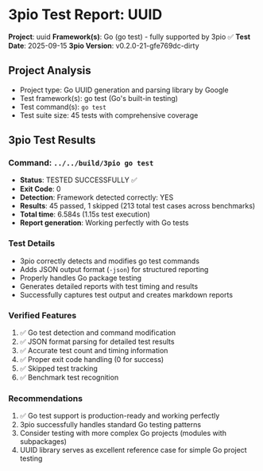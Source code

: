 # 3pio Test Report: UUID

**Project**: uuid
**Framework(s)**: Go (go test) - fully supported by 3pio ✅
**Test Date**: 2025-09-15
**3pio Version**: v0.2.0-21-gfe769dc-dirty

## Project Analysis
- Project type: Go UUID generation and parsing library by Google
- Test framework(s): go test (Go's built-in testing)
- Test command(s): `go test`
- Test suite size: 45 tests with comprehensive coverage

## 3pio Test Results
### Command: `../../build/3pio go test`
- **Status**: TESTED SUCCESSFULLY ✅
- **Exit Code**: 0
- **Detection**: Framework detected correctly: YES
- **Results**: 45 passed, 1 skipped (213 total test cases across benchmarks)
- **Total time**: 6.584s (1.15s test execution)
- **Report generation**: Working perfectly with Go tests

### Test Details
- 3pio correctly detects and modifies go test commands
- Adds JSON output format (`-json`) for structured reporting
- Properly handles Go package testing
- Generates detailed reports with test timing and results
- Successfully captures test output and creates markdown reports

### Verified Features
1. ✅ Go test detection and command modification
2. ✅ JSON format parsing for detailed test results
3. ✅ Accurate test count and timing information
4. ✅ Proper exit code handling (0 for success)
5. ✅ Skipped test tracking
6. ✅ Benchmark test recognition

### Recommendations
1. ✅ Go test support is production-ready and working perfectly
2. 3pio successfully handles standard Go testing patterns
3. Consider testing with more complex Go projects (modules with subpackages)
4. UUID library serves as excellent reference case for simple Go project testing